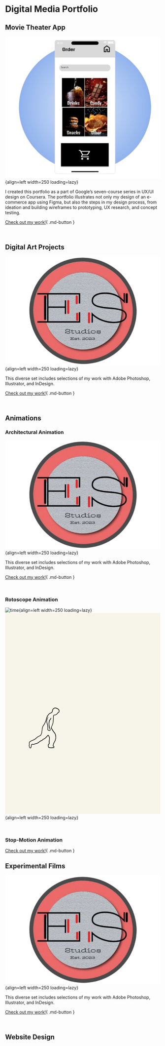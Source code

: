
# **Digital Media Portfolio**
## **Movie Theater App**

![final](Images/googlework.png){align=left width=250 loading=lazy}

I created this portfolio as a part of Google’s seven-course series in UX/UI design on Coursera.  The portfolio illustrates not only my design of an e-commerce app using Figma, but also the steps in my design process, from ideation and building wireframes to prototyping, UX research, and concept testing. 

[Check out my work!](pdfs/Grad_School_Portfolio.pdf){ .md-button }


<br clear="left"/>


## **Digital Art Projects**

![time](Images/digitalartdemo.png){align=left width=250 loading=lazy}

This diverse set includes selections of my work with Adobe Photoshop, Illustrator, and InDesign.

[Check out my work!](pdfs/Digital_Art_Portfolio.pdf){ .md-button }


<br clear="left"/>

## **Animations**
### **Architectural Animation**

![time](Images/digitalartdemo.png){align=left width=250 loading=lazy}

This diverse set includes selections of my work with Adobe Photoshop, Illustrator, and InDesign.

[Check out my work!](pdfs/Digital_Art_Portfolio.pdf){ .md-button }


<br clear="left"/>

### **Rotoscope Animation**

![time](Images/Seaman_Eric_Rotoscope_individual.gif){align=left width=250 loading=lazy}
![time](Images/animation2.gif){align=left width=250 loading=lazy}

<br clear="left"/>

### **Stop-Motion Animation**


[Check out my work!](https://drive.google.com/drive/folders/1mctkOgxRClk1RI39yJSUwBtmnqly8qgb?usp=sharing){ .md-button }

## **Experimental Films**

![time](Images/digitalartdemo.png){align=left width=250 loading=lazy}

This diverse set includes selections of my work with Adobe Photoshop, Illustrator, and InDesign.

[Check out my work!](https://drive.google.com/drive/folders/1OgCBCWV1STe2ityFg_Fe9g0NcV_e_zIa?usp=sharing){ .md-button }


<br clear="left"/>

## **Website Design**
